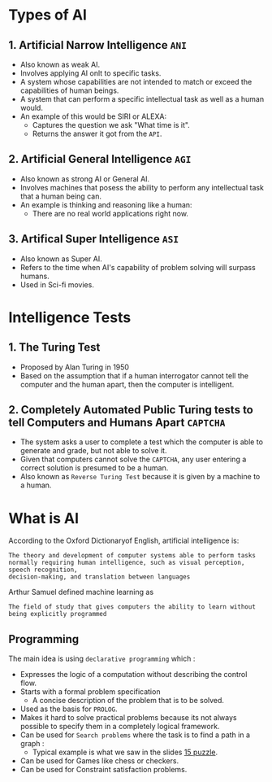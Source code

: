 # Types of AI
## 1. Artificial Narrow Intelligence `ANI`
- Also known as weak AI.
- Involves applying AI onlt to specific tasks.
- A system whose capabilities are not intended to match or exceed the capabilities of human beings.
- A system that can perform a specific intellectual task as well as a human would.
- An example of this would be SIRI or ALEXA:
  - Captures the question we ask "What time is it".
  - Returns the answer it got from the `API`.


## 2. Artificial General Intelligence `AGI`
- Also known as strong AI or General AI.
- Involves machines that posess the ability to perform any intellectual task that a human being can.
- An example is thinking and reasoning like a human:
  - There are no real world applications right now.


## 3. Artifical Super Intelligence `ASI`
- Also known as Super AI.
- Refers to the time when AI's capability of problem solving will surpass humans.
- Used in Sci-fi movies.

# Intelligence Tests

## 1. The Turing Test
- Proposed by Alan Turing in 1950
- Based on the assumption that if a human interrogator cannot tell the computer and the human apart, then the computer is intelligent.

## 2. Completely Automated Public Turing tests to tell Computers and Humans Apart `CAPTCHA`
- The system asks a user to complete a test which the computer is able to generate and grade, but not able to solve it.
- Given that computers cannot solve the `CAPTCHA`, any user entering a correct solution is presumed to be a human.
- Also known as `Reverse Turing Test` because it is given by a machine to a human.

# What is AI
According to the Oxford Dictionaryof English, artificial intelligence is:
```
The theory and development of computer systems able to perform tasks normally requiring human intelligence, such as visual perception, speech recognition,
decision-making, and translation between languages
```
Arthur Samuel defined machine learning as 
```
The field of study that gives computers the ability to learn without being explicitly programmed
```

## Programming
The main idea is using `declarative programming` which :
- Expresses the logic of a computation without describing the control flow.
- Starts with a formal problem specification
  - A concise description of the problem that is to be solved.
- Used as the basis for `PROLOG`.
- Makes it hard to solve practical problems because its not always possible to specify them in a completely logical framework.
- Can be used for `Search problems` where the task is to find a path in a graph :
  - Typical example is what we saw in the slides [15 puzzle](https://en.wikipedia.org/wiki/15_puzzle).
- Can be used for Games like chess or checkers.
- Can be used for Constraint satisfaction problems.